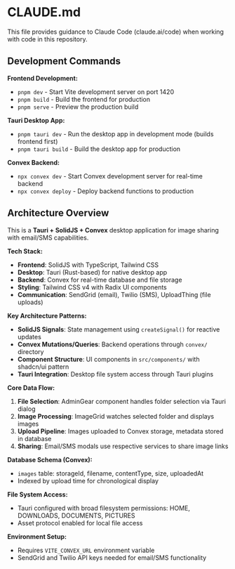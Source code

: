 # CLAUDE.md

This file provides guidance to Claude Code (claude.ai/code) when working with code in this repository.

## Development Commands

**Frontend Development:**
- `pnpm dev` - Start Vite development server on port 1420
- `pnpm build` - Build the frontend for production
- `pnpm serve` - Preview the production build

**Tauri Desktop App:**
- `pnpm tauri dev` - Run the desktop app in development mode (builds frontend first)
- `pnpm tauri build` - Build the desktop app for production

**Convex Backend:**
- `npx convex dev` - Start Convex development server for real-time backend
- `npx convex deploy` - Deploy backend functions to production

## Architecture Overview

This is a **Tauri + SolidJS + Convex** desktop application for image sharing with email/SMS capabilities.

**Tech Stack:**
- **Frontend**: SolidJS with TypeScript, Tailwind CSS
- **Desktop**: Tauri (Rust-based) for native desktop app
- **Backend**: Convex for real-time database and file storage
- **Styling**: Tailwind CSS v4 with Radix UI components
- **Communication**: SendGrid (email), Twilio (SMS), UploadThing (file uploads)

**Key Architecture Patterns:**
- **SolidJS Signals**: State management using `createSignal()` for reactive updates
- **Convex Mutations/Queries**: Backend operations through `convex/` directory
- **Component Structure**: UI components in `src/components/` with shadcn/ui pattern
- **Tauri Integration**: Desktop file system access through Tauri plugins

**Core Data Flow:**
1. **File Selection**: AdminGear component handles folder selection via Tauri dialog
2. **Image Processing**: ImageGrid watches selected folder and displays images
3. **Upload Pipeline**: Images uploaded to Convex storage, metadata stored in database
4. **Sharing**: Email/SMS modals use respective services to share image links

**Database Schema (Convex):**
- `images` table: storageId, filename, contentType, size, uploadedAt
- Indexed by upload time for chronological display

**File System Access:**
- Tauri configured with broad filesystem permissions: HOME, DOWNLOADS, DOCUMENTS, PICTURES
- Asset protocol enabled for local file access

**Environment Setup:**
- Requires `VITE_CONVEX_URL` environment variable
- SendGrid and Twilio API keys needed for email/SMS functionality